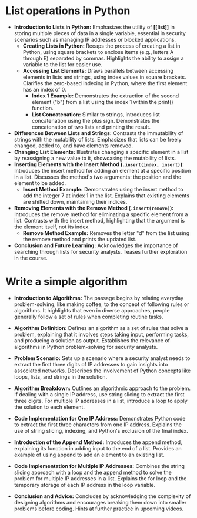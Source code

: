 # List operations in Python

- **Introduction to Lists in Python:** Emphasizes the utility of **[[list]]** in storing multiple pieces of data in a single variable, essential in security scenarios such as managing IP addresses or blocked applications.
	- **Creating Lists in Python:** Recaps the process of creating a list in Python, using square brackets to enclose items (e.g., letters A through E) separated by commas. Highlights the ability to assign a variable to the list for easier use.
	- **Accessing List Elements:** Draws parallels between accessing elements in lists and strings, using index values in square brackets. Clarifies the zero-based indexing in Python, where the first element has an index of 0.
		- **Index 1 Example:** Demonstrates the extraction of the second element ("b") from a list using the index 1 within the print() function.
		- **List Concatenation:** Similar to strings, introduces list concatenation using the plus sign. Demonstrates the concatenation of two lists and printing the result.
- **Differences Between Lists and Strings:** Contrasts the immutability of strings with the mutability of lists. Emphasizes that lists can be freely changed, added to, and have elements removed.
- **Changing List Elements:** Illustrates changing a specific element in a list by reassigning a new value to it, showcasing the mutability of lists.
- **Inserting Elements with the Insert Method (`.insert(index, insert)`):** Introduces the insert method for adding an element at a specific position in a list. Discusses the method's two arguments: the position and the element to be added.
	- **Insert Method Example:** Demonstrates using the insert method to add the integer 7 at index 1 in the list. Explains that existing elements are shifted down, maintaining their indices.
- **Removing Elements with the Remove Method (`.insert(remove)`):** Introduces the remove method for eliminating a specific element from a list. Contrasts with the insert method, highlighting that the argument is the element itself, not its index.
	- **Remove Method Example:** Removes the letter "d" from the list using the remove method and prints the updated list.
- **Conclusion and Future Learning:** Acknowledges the importance of searching through lists for security analysts. Teases further exploration in the course.

# Write a simple algorithm

- **Introduction to Algorithms:** The passage begins by relating everyday problem-solving, like making coffee, to the concept of following rules or algorithms. It highlights that even in diverse approaches, people generally follow a set of rules when completing routine tasks.

- **Algorithm Definition:** Defines an algorithm as a set of rules that solve a problem, explaining that it involves steps taking input, performing tasks, and producing a solution as output. Establishes the relevance of algorithms in Python problem-solving for security analysts.

- **Problem Scenario:** Sets up a scenario where a security analyst needs to extract the first three digits of IP addresses to gain insights into associated networks. Describes the involvement of Python concepts like loops, lists, and strings in the solution.

- **Algorithm Breakdown:** Outlines an algorithmic approach to the problem. If dealing with a single IP address, use string slicing to extract the first three digits. For multiple IP addresses in a list, introduce a loop to apply the solution to each element.

- **Code Implementation for One IP Address:** Demonstrates Python code to extract the first three characters from one IP address. Explains the use of string slicing, indexing, and Python's exclusion of the final index.

- **Introduction of the Append Method:** Introduces the append method, explaining its function in adding input to the end of a list. Provides an example of using append to add an element to an existing list.

- **Code Implementation for Multiple IP Addresses:** Combines the string slicing approach with a loop and the append method to solve the problem for multiple IP addresses in a list. Explains the for loop and the temporary storage of each IP address in the loop variable.

- **Conclusion and Advice:** Concludes by acknowledging the complexity of designing algorithms and encourages breaking them down into smaller problems before coding. Hints at further practice in upcoming videos.
